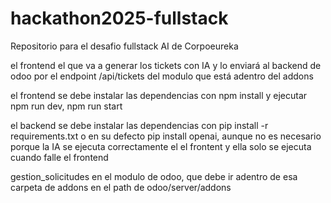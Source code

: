 # hackathon2025-fullstack
Repositorio para el desafio fullstack AI de Corpoeureka


el frontend el que va a generar los tickets con IA y lo enviará al backend de odoo por el endpoint /api/tickets del modulo que está adentro del addons

el frontend se debe instalar las dependencias con npm install y ejecutar  npm run dev, npm run start

el backend se debe instalar las dependencias con pip install -r requirements.txt o en su defecto pip install openai, aunque no es necesario porque la IA se ejecuta correctamente el el frontent y ella solo se ejecuta cuando falle el frontend

gestion_solicitudes en el modulo de odoo, que debe ir adentro de esa carpeta de addons en el path de odoo/server/addons